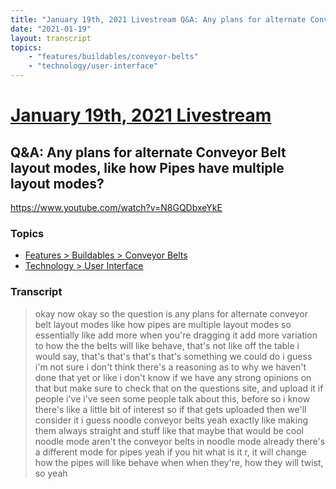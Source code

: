 ```yaml
---
title: "January 19th, 2021 Livestream Q&A: Any plans for alternate Conveyor Belt layout modes, like how Pipes have multiple layout modes?"
date: "2021-01-19"
layout: transcript
topics:
    - "features/buildables/conveyor-belts"
    - "technology/user-interface"
---
```

# [January 19th, 2021 Livestream](../2021-01-19.md)
## Q&A: Any plans for alternate Conveyor Belt layout modes, like how Pipes have multiple layout modes?
https://www.youtube.com/watch?v=N8GQDbxeYkE

### Topics
* [Features > Buildables > Conveyor Belts](../topics/features/buildables/conveyor-belts.md)
* [Technology > User Interface](../topics/technology/user-interface.md)

### Transcript

> okay now okay so the question is any plans for alternate conveyor belt layout modes like how pipes are multiple layout modes so essentially like add more when you're dragging it add more variation to how the the belts will like behave, that's not like off the table i would say, that's that's that's that's something we could do i guess i'm not sure i don't think there's a reasoning as to why we haven't done that yet or like i don't know if we have any strong opinions on that but make sure to check that on the questions site, and upload it if people i've i've seen some people talk about this, before so i know there's like a little bit of interest so if that gets uploaded then we'll consider it i guess noodle conveyor belts yeah exactly like making them always straight and stuff like that maybe that would be cool noodle mode aren't the conveyor belts in noodle mode already there's a different mode for pipes yeah if you hit what is it r, it will change how the pipes will like behave when when they're, how they will twist, so yeah
